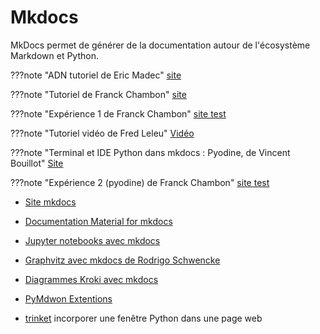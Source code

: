 # Mkdocs

MkDocs permet de générer de la documentation autour de l'écosystème Markdown et Python.

???note "ADN tutoriel de Eric Madec"
    [site](https://ericecmorlaix.github.io/adn-Tutoriel_site_web/)

???note "Tutoriel de Franck Chambon"
    [site](https://ens-fr.gitlab.io/mkdocs/)

???note "Expérience 1 de Franck Chambon"
    [site test](https://ens-fr.gitlab.io/experience/)


???note "Tutoriel vidéo de Fred Leleu"
    [Vidéo](https://www.youtube.com/playlist?list=PL-Q7fIakgvUAcUluPeUMIP1128wWxboJY)


???note "Terminal et IDE Python dans mkdocs : Pyodine, de Vincent Bouillot"
    [Site](https://bouillotvincent.gitlab.io/pyodide-mkdocs/)

???note "Expérience 2 (pyodine) de Franck Chambon"
    [site test](https://ens-fr.gitlab.io/exp2/3-pyodide/)

- [Site mkdocs](https://www.mkdocs.org/)

- [Documentation Material for mkdocs](https://squidfunk.github.io/mkdocs-material/)

- [Jupyter notebooks avec mkdocs](https://pypi.org/project/mkdocs-jupyter/)

- [Graphvitz avec mkdocs de Rodrigo Schwencke](https://pypi.org/project/mkdocs-graphviz/)


- [Diagrammes Kroki avec mkdocs](https://kroki.io/examples.html)


- [PyMdwon Extentions](https://facelessuser.github.io/pymdown-extensions/)

- [trinket](https://trinket.io/python) incorporer une fenêtre Python dans une page web